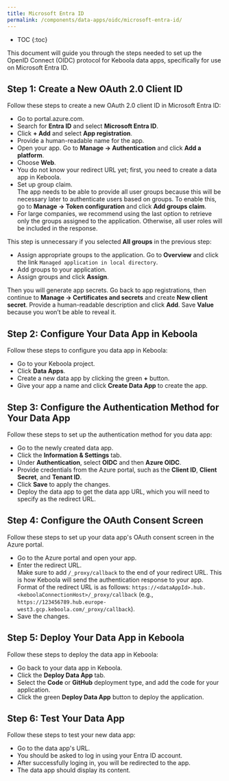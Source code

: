 ```yaml
---
title: Microsoft Entra ID
permalink: /components/data-apps/oidc/microsoft-entra-id/
---
```


* TOC
{:toc}

This document will guide you through the steps needed to set up the OpenID Connect (OIDC) protocol for Keboola data apps, specifically for use on Microsoft Entra ID.

## Step 1: Create a New OAuth 2.0 Client ID
Follow these steps to create a new OAuth 2.0 client ID in Microsoft Entra ID:

- Go to portal.azure.com.
- Search for **Entra ID** and select **Microsoft Entra ID**.
- Click **+ Add** and select **App registration**.
- Provide a human-readable name for the app.
- Open your app. Go to **Manage → Authentication** and click **Add a platform**.
- Choose **Web**.
- You do not know your redirect URL yet; first, you need to create a data app in Keboola. 
- Set up group claim. <br>The app needs to be able to provide all user groups because this will be necessary later to authenticate users based on groups. To enable  this, go to **Manage -> Token configuration** and click **Add groups claim**. 
- For large companies, we recommend using the last option to retrieve only the groups assigned to the application. Otherwise, all user roles will be included in the response.

This step is unnecessary if you selected **All groups** in the previous step: 
- Assign appropriate groups to the application. Go to **Overview** and click the link `Managed application in local directory`.
- Add groups to your application.
- Assign groups and click **Assign**.

Then you will generate app secrets. Go back to app registrations, then continue to **Manage -> Certificates and secrets** and create **New client secret**.
Provide a human-readable description and click **Add**. Save **Value** because you won’t be able to reveal it.

## Step 2: Configure Your Data App in Keboola
Follow these steps to configure you data app in Keboola:

- Go to your Keboola project.
- Click **Data Apps**.
- Create a new data app by clicking the green **+** button.
- Give your app a name and click **Create Data App** to create the app.

## Step 3: Configure the Authentication Method for Your Data App
Follow these steps to set up the authentication method for you data app:

- Go to the newly created data app.
- Click the **Information & Settings** tab.
- Under **Authentication**, select **OIDC** and then **Azure OIDC**.
- Provide credentials from the Azure portal, such as the **Client ID**, **Client Secret**, and **Tenant ID**.
- Click **Save** to apply the changes.
- Deploy the data app to get the data app URL, which you will need to specify as the redirect URL.

## Step 4: Configure the OAuth Consent Screen
Follow these steps to set up your data app's OAuth consent screen in the Azure portal.

- Go to the Azure portal and open your app.
- Enter the redirect URL. <br>Make sure to add `/_proxy/callback` to the end of your redirect URL. This is how Keboola will send the authentication response to your app. Format of the redirect URL is as follows:
`https://<dataAppId>.hub.<keboolaConnectionHost>/_proxy/callback` (e.g., `https://123456789.hub.europe-west3.gcp.keboola.com/_proxy/callback`).
- Save the changes.

## Step 5: Deploy Your Data App in Keboola
Follow these steps to deploy the data app in Keboola:

- Go back to your data app in Keboola.
- Click the **Deploy Data App** tab.
- Select the **Code** or **GitHub** deployment type, and add the code for your application.
- Click the green **Deploy Data App** button to deploy the application.

## Step 6: Test Your Data App
Follow these steps to test your new data app:

- Go to the data app's URL.
- You should be asked to log in using your Entra ID account.
- After successfully loging in, you will be redirected to the app.
- The data app should display its content.
